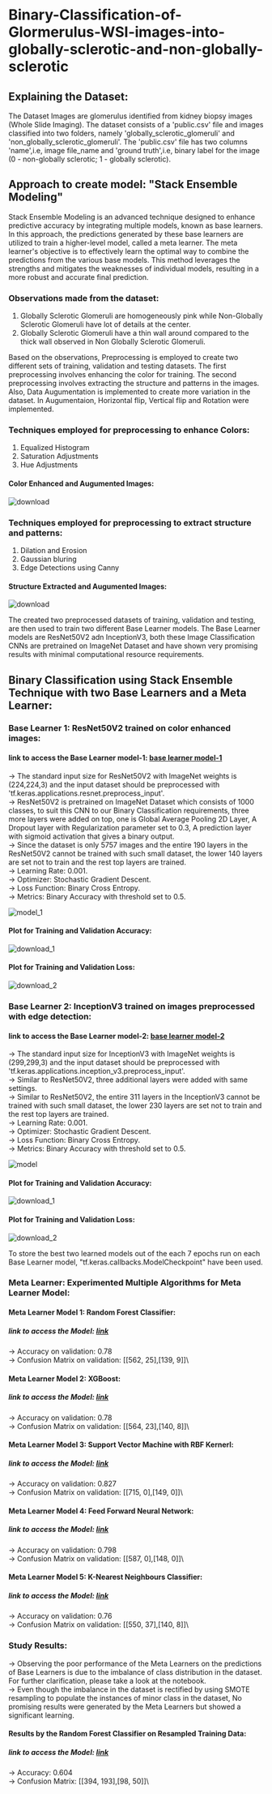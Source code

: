 # Binary-Classification-of-Glormerulus-WSI-images-into-globally-sclerotic-and-non-globally-sclerotic

## Explaining the Dataset:
The Dataset Images are glomerulus identified from kidney biopsy images (Whole Slide Imaging). The dataset consists of a 'public.csv' file and images classified into two folders, namely 'globally_sclerotic_glomeruli' and 'non_globally_sclerotic_glomeruli'. The 'public.csv' file has two columns 'name',i.e, image file_name and 'ground truth',i.e, binary label for the image (0 - non-globally sclerotic; 1 - globally sclerotic).

## Approach to create model: "Stack Ensemble Modeling"
Stack Ensemble Modeling is an advanced technique designed to enhance predictive accuracy by integrating multiple models, known as base learners. In this approach, the predictions generated by these base learners are utilized to train a higher-level model, called a meta learner. The meta learner's objective is to effectively learn the optimal way to combine the predictions from the various base models. This method leverages the strengths and mitigates the weaknesses of individual models, resulting in a more robust and accurate final prediction.

### Observations made from the dataset:
1. Globally Sclerotic Glomeruli are homogeneously pink while Non-Globally Sclerotic Glomeruli have lot of details at the center.
2. Globally Sclerotic Glomeruli have a thin wall around compared to the thick wall observed in Non Globally Sclerotic Glomeruli.

Based on the observations, Preprocessing is employed to create two different sets of training, validation and testing datasets. The first preprocessing involves enhancing the color for training. The second preprocessing involves extracting the structure and patterns in the images. Also, Data Augumentation is implemented to create more variation in the dataset. In Augumentaion, Horizontal flip, Vertical flip and Rotation were implemented.

### Techniques employed for preprocessing to enhance Colors:
1. Equalized Histogram
2. Saturation Adjustments
3. Hue Adjustments

#### Color Enhanced and Augumented Images:
![download](https://github.com/Kiran-Inagadapa/Binary-Classification-of-Glormerulus-WSI-images-into-globally-sclerotic-and-non-globally-sclerotic/assets/124871182/6b2d2c78-b523-4066-8f64-3de026f3efa6)

### Techniques employed for preprocessing to extract structure and patterns:
1. Dilation and Erosion
2. Gaussian bluring
3. Edge Detections using Canny

#### Structure Extracted and Augumented Images:
![download](https://github.com/Kiran-Inagadapa/Binary-Classification-of-Glormerulus-WSI-images-into-globally-sclerotic-and-non-globally-sclerotic/assets/124871182/a96f410d-b758-42f2-a6a1-2842ef71e398)

The created two preprocessed datasets of training, validation and testing, are then used to train two different Base Learner models. The Base Learner models are ResNet50V2 adn InceptionV3, both these Image Classification CNNs are pretrained on ImageNet Dataset and have shown very promising results with minimal computational resource requirements.

## Binary Classification using Stack Ensemble Technique with two Base Learners and a Meta Learner:
### Base Learner 1: ResNet50V2 trained on color enhanced images:
#### link to access the Base Learner model-1: [base learner model-1](https://drive.google.com/file/d/1-ZKZZzFZRlRcLL2IGyOcKyWHZKnqgbGP/view?usp=drive_link)
-> The standard input size for ResNet50V2 with ImageNet weights is (224,224,3) and the input dataset should be preprocessed with 'tf.keras.applications.resnet.preprocess_input'.\
-> ResNet50V2 is pretrained on ImageNet Dataset which consists of 1000 classes, to suit this CNN to our Binary Classification requirements, three more layers were added on top, one is Global Average Pooling 2D Layer, A Dropout layer with Regularization parameter set to 0.3, A prediction layer with sigmoid activation that gives a binary output.\
-> Since the dataset is only 5757 images and the entire 190 layers in the ResNet50V2 cannot be trained with such small dataset, the lower 140 layers are set not to train and the rest top layers are trained.\
-> Learning Rate: 0.001.\
-> Optimizer: Stochastic Gradient Descent.\
-> Loss Function: Binary Cross Entropy.\
-> Metrics: Binary Accuracy with threshold set to 0.5.

![model_1](https://github.com/Kiran-Inagadapa/Binary-Classification-of-Glormerulus-WSI-images-into-globally-sclerotic-and-non-globally-sclerotic/assets/124871182/b1348704-7e2a-441a-9a45-c49e034a1ee7)

#### Plot for Training and Validation Accuracy:
![download_1](https://github.com/Kiran-Inagadapa/Binary-Classification-of-Glormerulus-WSI-images-into-globally-sclerotic-and-non-globally-sclerotic/assets/124871182/a67fbc8e-945b-4aed-99f9-96f214a29b68)

#### Plot for Training and Validation Loss:
![download_2](https://github.com/Kiran-Inagadapa/Binary-Classification-of-Glormerulus-WSI-images-into-globally-sclerotic-and-non-globally-sclerotic/assets/124871182/7095fc53-3576-4ab9-a599-6a91a286f924)

### Base Learner 2: InceptionV3 trained on images preprocessed with edge detection:
#### link to access the Base Learner model-2: [base learner model-2](https://drive.google.com/file/d/1-oXyI_hlbdBhTN1C9gtOP32448UBEvsc/view?usp=drive_link)
-> The standard input size for InceptionV3 with ImageNet weights is (299,299,3) and the input dataset should be preprocessed with 'tf.keras.applications.inception_v3.preprocess_input'.\
-> Similar to ResNet50V2, three additional layers were added with same settings.\
-> Similar to ResNet50V2, the entire 311 layers in the InceptionV3 cannot be trained with such small dataset, the lower 230 layers are set not to train and the rest top layers are trained.\
-> Learning Rate: 0.001.\
-> Optimizer: Stochastic Gradient Descent.\
-> Loss Function: Binary Cross Entropy.\
-> Metrics: Binary Accuracy with threshold set to 0.5.

![model](https://github.com/Kiran-Inagadapa/Binary-Classification-of-Glormerulus-WSI-images-into-globally-sclerotic-and-non-globally-sclerotic/assets/124871182/94570019-45a6-4376-ae69-10e69f5fa425)

#### Plot for Training and Validation Accuracy:
![download_1](https://github.com/Kiran-Inagadapa/Binary-Classification-of-Glormerulus-WSI-images-into-globally-sclerotic-and-non-globally-sclerotic/assets/124871182/94f987b0-0c04-4104-849c-3df8cc7cb7ad)

#### Plot for Training and Validation Loss:
![download_2](https://github.com/Kiran-Inagadapa/Binary-Classification-of-Glormerulus-WSI-images-into-globally-sclerotic-and-non-globally-sclerotic/assets/124871182/6bb1c271-f3e2-4358-8b47-6b40389ec27b)

To store the best two learned models out of the each 7 epochs run on each Base Learner model, "tf.keras.callbacks.ModelCheckpoint" have been used.

### Meta Learner: Experimented Multiple Algorithms for Meta Learner Model:
#### Meta Learner Model 1: Random Forest Classifier:
##### link to access the Model: [link](https://drive.google.com/file/d/1mPk1xKoiq7j2QPUu2ju_BDKS4m3DDBZP/view?usp=sharing)
-> Accuracy on validation: 0.78\
-> Confusion Matrix on validation: [[562, 25],[139, 9]]\


#### Meta Learner Model 2: XGBoost:
##### link to access the Model: [link](https://drive.google.com/file/d/1ENAj0h8t3Sf3r0V5y0NMGYJTNTkxrDnq/view?usp=sharing)
-> Accuracy on validation: 0.78\
-> Confusion Matrix on validation: [[564, 23],[140, 8]]\


#### Meta Learner Model 3: Support Vector Machine with RBF Kernerl:
##### link to access the Model: [link](https://drive.google.com/file/d/1BXuvYHkRqti0ZLAZlCPWLZFhsyoJF3bn/view?usp=sharing)
-> Accuracy on validation: 0.827\
-> Confusion Matrix on validation: [[715, 0],[149, 0]]\


#### Meta Learner Model 4: Feed Forward Neural Network:
##### link to access the Model: [link](https://drive.google.com/file/d/1s8pI20Um-K8elDN8wSxG13VDeEc-hB_K/view?usp=sharing)
-> Accuracy on validation: 0.798\
-> Confusion Matrix on validation: [[587, 0],[148, 0]]\


#### Meta Learner Model 5: K-Nearest Neighbours Classifier:
##### link to access the Model: [link](https://drive.google.com/file/d/1sEK7zCzu-KmXyMwfWyHm8bJRRaWXmuTd/view?usp=sharing)
-> Accuracy on validation: 0.76\
-> Confusion Matrix on validation: [[550, 37],[140, 8]]\


### Study Results:
-> Observing the poor performance of the Meta Learners on the predictions of Base Learners is due to the imbalance of class distribution in the dataset. For further clarification, please take a look at the notebook.\
-> Even though the imbalance in the dataset is rectified by using SMOTE resampling to populate the instances of minor class in the dataset, No promising results were generated by the Meta Learners but showed a significant learning.
#### Results by the Random Forest Classifier on Resampled Training Data:
##### link to access the Model: [link](https://drive.google.com/file/d/1mdLjRTjLlmfdIpSRdVA7eLuBJms4FKcS/view?usp=sharing)
-> Accuracy: 0.604\
-> Confusion Matrix: [[394, 193],[98, 50]]\

